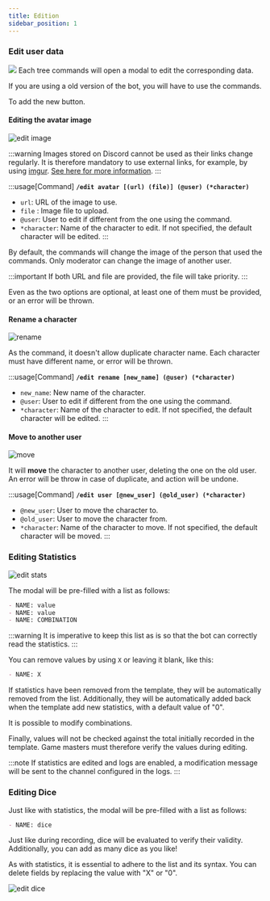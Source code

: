 ```yaml
---
title: Edition
sidebar_position: 1
---
```



### Edit user data

![](../../assets/edit/user.png)
Each tree commands will open a modal to edit the corresponding data.

If you are using a old version of the bot, you will have to use the commands.

To add the new button.

#### Editing the avatar image

![edit image](../../assets/edit/image.png)

:::warning
Images stored on Discord cannot be used as their links change regularly. It is therefore mandatory to use external links, for example, by using [imgur](https://imgur.com/).
[See here for more information](https://www.bleepingcomputer.com/news/security/discord-will-switch-to-temporary-file-links-to-block-malware-delivery/).
:::

:::usage[Command]
**`/edit avatar [(url) (file)] (@user) (*character)`**
- `url`: URL of the image to use.
- `file` : Image file to upload.
- `@user`: User to edit if different from the one using the command.
- `*character`: Name of the character to edit. If not specified, the default character will be edited.
:::

By default, the commands will change the image of the person that used the commands. Only moderator can change the image of another user.

:::important
If both URL and file are provided, the file will take priority.
:::

Even as the two options are optional, at least one of them must be provided, or an error will be thrown.

#### Rename a character
![rename](../../assets/edit/rename.png)

As the command, it doesn't allow duplicate character name. Each character must have different name, or error will be thrown.

:::usage[Command]
**`/edit rename [new_name] (@user) (*character)`**
- `new_name`: New name of the character.
- `@user`: User to edit if different from the one using the command.
- `*character`: Name of the character to edit. If not specified, the default character will be edited.
:::

#### Move to another user

![move](../../assets/edit/move.png)

It will **move** the character to another user, deleting the one on the old user. An error will be throw in case of duplicate, and action will be undone.

:::usage[Command]
**`/edit user [@new_user] (@old_user) (*character)`**
- `@new_user`: User to move the character to.
- `@old_user`: User to move the character from.
- `*character`: Name of the character to move. If not specified, the default character will be moved.
:::

### Editing Statistics

![edit stats](../../assets/edit/stats.png)

The modal will be pre-filled with a list as follows:
```md
- NAME: value
- NAME: value
- NAME: COMBINATION
```

:::warning
It is imperative to keep this list as is so that the bot can correctly read the statistics.
:::

You can remove values by using `X` or leaving it blank, like this:
```md
- NAME: X
```

If statistics have been removed from the template, they will be automatically removed from the list. Additionally, they will be automatically added back when the template add new statistics, with a default value of "0".

It is possible to modify combinations.

Finally, values will not be checked against the total initially recorded in the template. Game masters must therefore verify the values during editing.

:::note
If statistics are edited and logs are enabled, a modification message will be sent to the channel configured in the logs.
:::

### Editing Dice

Just like with statistics, the modal will be pre-filled with a list as follows:
```md
- NAME: dice
```

Just like during recording, dice will be evaluated to verify their validity. Additionally, you can add as many dice as you like!

As with statistics, it is essential to adhere to the list and its syntax. You can delete fields by replacing the value with "X" or "0".

![edit dice](../../assets/edit/dice.png)
